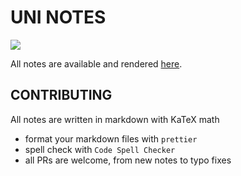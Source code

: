 # UNI NOTES

![](https://github.com/shilangyu/uni-notes/workflows/deploy/badge.svg)

All notes are available and rendered [here](https://shilangyu.dev/uni-notes).

## CONTRIBUTING

All notes are written in markdown with KaTeX math

- format your markdown files with `prettier`
- spell check with `Code Spell Checker`
- all PRs are welcome, from new notes to typo fixes
